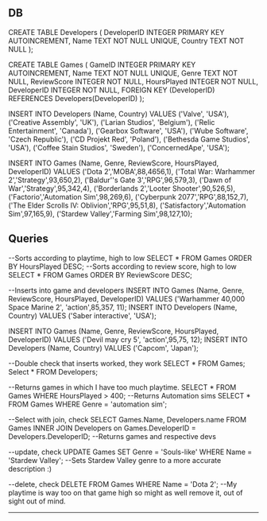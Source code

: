 DB 
--------------------------------------------------------------------------------------
CREATE TABLE Developers (
    DeveloperID INTEGER PRIMARY KEY AUTOINCREMENT,
    Name TEXT NOT NULL UNIQUE,
    Country TEXT NOT NULL
);

CREATE TABLE Games (
    GameID INTEGER PRIMARY KEY AUTOINCREMENT,
    Name TEXT NOT NULL UNIQUE,
    Genre TEXT NOT NULL,
    ReviewScore INTEGER NOT NULL,
    HoursPlayed INTEGER NOT NULL,
    DeveloperID INTEGER NOT NULL,
    FOREIGN KEY (DeveloperID) REFERENCES Developers(DeveloperID)
);

INSERT INTO Developers (Name, Country) VALUES
('Valve', 'USA'),
('Creative Assembly', 'UK'),
('Larian Studios', 'Belgium'),
('Relic Entertainment', 'Canada'),
('Gearbox Software', 'USA'),
('Wube Software', 'Czech Republic'),
('CD Projekt Red', 'Poland'),
('Bethesda Game Studios', 'USA'),
('Coffee Stain Studios', 'Sweden'),
('ConcernedApe', 'USA');

INSERT INTO Games (Name, Genre, ReviewScore, HoursPlayed, DeveloperID) VALUES
('Dota 2','MOBA',88,4656,1),
('Total War: Warhammer 2','Strategy',93,650,2),
('Baldur''s Gate 3','RPG',96,579,3),
('Dawn of War','Strategy',95,342,4),
('Borderlands 2','Looter Shooter',90,526,5),
('Factorio','Automation Sim',98,269,6),
('Cyberpunk 2077','RPG',88,152,7),
('The Elder Scrolls IV: Oblivion','RPG',95,51,8),
('Satisfactory','Automation Sim',97,165,9),
('Stardew Valley','Farming Sim',98,127,10);



Queries
---------------------------------------------------------------------------------------------------------------------------------------------------------

--Sorts according to playtime, high to low
SELECT * FROM Games ORDER BY HoursPlayed DESC;
--Sorts according to review score, high to low
SELECT * FROM Games ORDER BY ReviewScore DESC;


--Inserts into game and developers
INSERT INTO Games (Name, Genre, ReviewScore, HoursPlayed, DeveloperID) VALUES
    ('Warhammer 40,000 Space Marine 2', 'action',85,357, 11);
INSERT INTO Developers (Name, Country) VALUES
    ('Saber interactive', 'USA');

INSERT INTO Games (Name, Genre, ReviewScore, HoursPlayed, DeveloperID) VALUES
    ('Devil may cry 5', 'action',95,75, 12);
INSERT INTO Developers (Name, Country) VALUES
    ('Capcom', 'Japan');

--Double check that inserts worked, they work
SELECT * FROM Games;
Select * FROM Developers;

--Returns games in which I have too much playtime.
SELECT * FROM Games WHERE HoursPlayed > 400;
--Returns Automation sims
SELECT * FROM Games WHERE Genre = 'automation sim';

--Select with join, check
SELECT Games.Name, Developers.name
FROM Games
INNER JOIN Developers on Games.DeveloperID = Developers.DeveloperID;
--Returns games and respective devs

--update, check
UPDATE Games
SET Genre = 'Souls-like' WHERE Name = 'Stardew Valley';
--Sets Stardew Valley genre to a more accurate description :)

--delete, check
DELETE FROM Games WHERE Name = 'Dota 2';
--My playtime is way too on that game high so might as well remove it, out of sight out of mind.

---------------------------------------------------------------------------------------------------------------------------------------------------------

